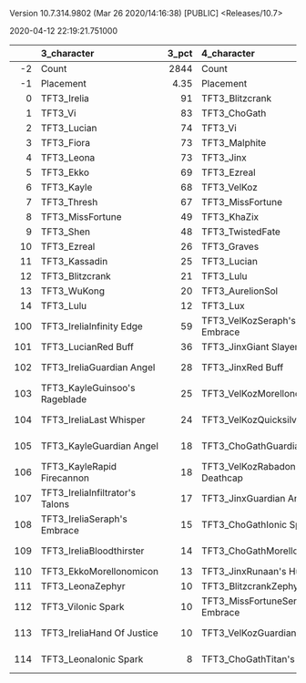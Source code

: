 Version 10.7.314.9802 (Mar 26 2020/14:16:38) [PUBLIC] <Releases/10.7>

2020-04-12 22:19:21.751000

|     | 3_character                     |   3_pct | 4_character                      |   4_pct | 2_character                      |   2_pct | 5_character                      |   5_pct | 1_character                    |   1_pct |
|----:|:--------------------------------|--------:|:---------------------------------|--------:|:---------------------------------|--------:|:---------------------------------|--------:|:-------------------------------|--------:|
|  -2 | Count                           | 2844    | Count                            |  1819   | Count                            | 1256    | Count                            | 1921    | Count                          | 2030    |
|  -1 | Placement                       |    4.35 | Placement                        |     4.4 | Placement                        |    4.44 | Placement                        |    4.46 | Placement                      |    4.51 |
|   0 | TFT3_Irelia                     |   91    | TFT3_Blitzcrank                  |   100   | TFT3_Syndra                      |   99    | TFT3_Rumble                      |  100    | TFT3_Karma                     |   90    |
|   1 | TFT3_Vi                         |   83    | TFT3_ChoGath                     |   100   | TFT3_Ahri                        |   98    | TFT3_Annie                       |  100    | TFT3_Jhin                      |   71    |
|   2 | TFT3_Lucian                     |   74    | TFT3_Vi                          |    99   | TFT3_Zoe                         |   97    | TFT3_Shaco                       |   99    | TFT3_Mordekaiser               |   70    |
|   3 | TFT3_Fiora                      |   73    | TFT3_Malphite                    |    98   | TFT3_Lux                         |   81    | TFT3_KaiSa                       |   99    | TFT3_Ashe                      |   70    |
|   4 | TFT3_Leona                      |   73    | TFT3_Jinx                        |    54   | TFT3_Neeko                       |   70    | TFT3_Fizz                        |   99    | TFT3_Lulu                      |   56    |
|   5 | TFT3_Ekko                       |   69    | TFT3_Ezreal                      |    53   | TFT3_Soraka                      |   68    | TFT3_Lux                         |   72    | TFT3_Jayce                     |   52    |
|   6 | TFT3_Kayle                      |   68    | TFT3_VelKoz                      |    47   | TFT3_Poppy                       |   59    | TFT3_KhaZix                      |   66    | TFT3_WuKong                    |   50    |
|   7 | TFT3_Thresh                     |   67    | TFT3_MissFortune                 |    47   | TFT3_VelKoz                      |   53    | TFT3_Ekko                        |   28    | TFT3_JarvanIV                  |   48    |
|   8 | TFT3_MissFortune                |   49    | TFT3_KhaZix                      |    47   | TFT3_Annie                       |   38    | TFT3_Karma                       |   27    | TFT3_Poppy                     |   32    |
|   9 | TFT3_Shen                       |   48    | TFT3_TwistedFate                 |    37   | TFT3_Rumble                      |   29    | TFT3_Kayle                       |   17    | TFT3_XinZhao                   |   29    |
|  10 | TFT3_Ezreal                     |   26    | TFT3_Graves                      |    32   | TFT3_Fizz                        |   29    | TFT3_MissFortune                 |    4    | TFT3_Rakan                     |   29    |
|  11 | TFT3_Kassadin                   |   25    | TFT3_Lucian                      |    27   | TFT3_Lulu                        |   19    | TFT3_Gangplank                   |    3    | TFT3_Sona                      |   28    |
|  12 | TFT3_Blitzcrank                 |   21    | TFT3_Lulu                        |    10   | TFT3_Karma                       |    6    | TFT3_VelKoz                      |    2    | TFT3_Neeko                     |   27    |
|  13 | TFT3_WuKong                     |   20    | TFT3_AurelionSol                 |     6   | TFT3_TwistedFate                 |    4    | TFT3_Lulu                        |    2    | TFT3_Shaco                     |   23    |
|  14 | TFT3_Lulu                       |   12    | TFT3_Lux                         |     6   | TFT3_Gangplank                   |    4    | TFT3_Jhin                        |    2    | TFT3_Lux                       |   22    |
| 100 | TFT3_IreliaInfinity Edge        |   59    | TFT3_VelKozSeraph's Embrace      |    41   | TFT3_SyndraSeraph's Embrace      |   96    | TFT3_ShacoGuardian Angel         |   58    | TFT3_JhinInfinity Edge         |   41    |
| 101 | TFT3_LucianRed Buff             |   36    | TFT3_JinxGiant Slayer            |    36   | TFT3_SyndraGuardian Angel        |   41    | TFT3_ShacoBloodthirster          |   54    | TFT3_JhinGuardian Angel        |   38    |
| 102 | TFT3_IreliaGuardian Angel       |   28    | TFT3_JinxRed Buff                |    33   | TFT3_SyndraRabadon's Deathcap    |   27    | TFT3_ShacoInfinity Edge          |   51    | TFT3_JhinLast Whisper          |   33    |
| 103 | TFT3_KayleGuinsoo's Rageblade   |   25    | TFT3_VelKozMorellonomicon        |    25   | TFT3_NeekoGuardian Angel         |   22    | TFT3_KaiSaMorellonomicon         |   51    | TFT3_RakanSpear of Shojin      |   23    |
| 104 | TFT3_IreliaLast Whisper         |   24    | TFT3_VelKozQuicksilver           |    24   | TFT3_SyndraChalice of Favor      |   21    | TFT3_KaiSaSeraph's Embrace       |   37    | TFT3_XinZhaoBramble Vest       |   22    |
| 105 | TFT3_KayleGuardian Angel        |   18    | TFT3_ChoGathGuardian Angel       |    21   | TFT3_NeekoIonic Spark            |   20    | TFT3_KaiSaDemolitionist's Charge |   31    | TFT3_JhinRunaan's Hurricane    |   20    |
| 106 | TFT3_KayleRapid Firecannon      |   18    | TFT3_VelKozRabadon's Deathcap    |    18   | TFT3_NeekoZz'Rot Portal          |   19    | TFT3_RumbleQuicksilver           |   26    | TFT3_RakanMorellonomicon       |   18    |
| 107 | TFT3_IreliaInfiltrator's Talons |   17    | TFT3_JinxGuardian Angel          |    18   | TFT3_VelKozMorellonomicon        |   14    | TFT3_ShacoLast Whisper           |   23    | TFT3_MordekaiserMorellonomicon |   16    |
| 108 | TFT3_IreliaSeraph's Embrace     |   15    | TFT3_ChoGathIonic Spark          |    15   | TFT3_SyndraJeweled Gauntlet      |   13    | TFT3_RumbleTitan's Resolve       |   20    | TFT3_XinZhaoTitan's Resolve    |   16    |
| 109 | TFT3_IreliaBloodthirster        |   14    | TFT3_ChoGathMorellonomicon       |    14   | TFT3_VelKozStar Guardian's Charm |   13    | TFT3_RumbleBramble Vest          |   16    | TFT3_XinZhaoDragon's Claw      |   13    |
| 110 | TFT3_EkkoMorellonomicon         |   13    | TFT3_JinxRunaan's Hurricane      |    12   | TFT3_NeekoMorellonomicon         |   12    | TFT3_KaiSaLuden's Echo           |   15    | TFT3_ShacoGuardian Angel       |   11    |
| 111 | TFT3_LeonaZephyr                |   10    | TFT3_BlitzcrankZephyr            |    12   | TFT3_NeekoQuicksilver            |   12    | TFT3_RumbleZz'Rot Portal         |   11    | TFT3_XinZhaoQuicksilver        |   10    |
| 112 | TFT3_ViIonic Spark              |   10    | TFT3_MissFortuneSeraph's Embrace |    12   | TFT3_SyndraTrap Claw             |   12    | TFT3_RumbleWarmog's Armor        |    8    | TFT3_ShacoBloodthirster        |   10    |
| 113 | TFT3_IreliaHand Of Justice      |   10    | TFT3_VelKozGuardian Angel        |    10   | TFT3_NeekoTitan's Resolve        |   10    | TFT3_KaiSaRabadon's Deathcap     |    8    | TFT3_AsheSpear of Shojin       |    9    |
| 114 | TFT3_LeonaIonic Spark           |    8    | TFT3_ChoGathTitan's Resolve      |    10   | TFT3_AhriMorellonomicon          |   10    | TFT3_RumbleDragon's Claw         |    7    | TFT3_JayceIonic Spark          |    9    |
